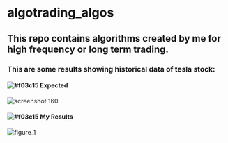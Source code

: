 # algotrading_algos

##  This repo contains algorithms created by me for high frequency or long term trading.

### This are some results showing historical data of tesla stock:

#### ![#f03c15](https://placehold.it/15/f03c15/000000?text=+) Expected

![screenshot 160](https://user-images.githubusercontent.com/10709662/29187671-3241669a-7e2e-11e7-97b6-8176c54d07c8.png)

#### ![#f03c15](https://placehold.it/15/f03c15/000000?text=+) My Results

![figure_1](https://user-images.githubusercontent.com/10709662/29187596-f529ffb0-7e2d-11e7-8c9c-0b72d7557e78.png)





